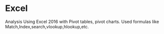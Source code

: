 # Excel
Analysis Using Excel 2016 with Pivot tables, pivot charts.
Used formulas like Match,Index,search,vlookup,hlookup,etc.
